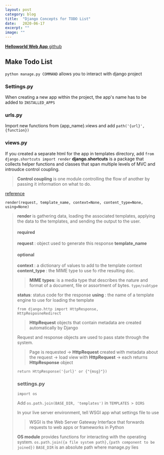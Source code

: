 ```yaml
---
layout: post
category: blog
title:  "Django Concepts for TODO List"
date:   2020-06-17
excerpt: ""
image: ""
---
```

<a href = "https://github.com/parkyo/helloworld_webapp"><strong>Helloworld Web App</strong> github</a>


## Make Todo List

<code>python manage.py COMMAND</code> allows you to interact with django project

### Settings.py
When creating a new app within the project, the app's name has to be added to <code>INSTALLED_APPS</code>

### urls.py
Import new functions from {app_name}.views and add <code>path('{url}', {function})</code>

### views.py
If you created a separate html for the app in templates directory, add <code>from django.shortcuts import render</code>
<strong>django.shortcuts</strong> is a package that collects helper functions and classes that span multiple levels of MVC and introudce control coupling. 
<blockquote><strong>Control coupling</strong> is one module controlling the flow of another by passing it information on what to do. </blockquote> 

<a href = "https://docs.djangoproject.com/en/3.0/topics/http/shortcuts/">reference</a>


<code>render(request, template_name, context=None, content_type=None, using=None)</code> 
<blockquote><strong>render</strong> is gathering data, loading the associated templates, applying the data to the templates, and sending the output to the user. 

#### required
<strong>request </strong>: object used to generate this response
<strong>template_name</strong>

#### optional
<strong>context </strong>: a dictionary of values to add to the template context
<strong>content_type </strong>: the MIME type to use fo rthe resulting doc.
<blockquote><strong>MIME types</strong>: is a media type that describes the nature and format of a document, file or assortment of bytes. <code>type/subtype</code></blockquote>
<strong>status</strong>: status code for the response
<strong>using</strong> : the name of a template engine to use for loading the template

<code>from django.http import HttpResponse, HttpResposneRedirect</code>
<blockquote><strong>HttpRequest</strong> objects that contain metadata are created automatically by Django</blockquote>
Request and response objects are used to pass state through the system.

<blockquote>Page is requested -> <strong>HttpRequest</strong> created with metadata about the request -> load view with <strong>HttpRequest</strong> -> each returns <strong>HttpResponse</strong> object</blockquote>

<code>return HttpResponse('{url}' or {"{msg}"})</code>

### settings.py
<pre><code>import os</code></pre>
Add  <code>os.path.join(BASE_DIR, 'templates')</code> in <code>TEMPLATES > DIRS</code> 

In your live server environment, tell WSGI app what settings file to use
<blockquote>WSGI is the Web Server Gateway Interface that forwards requests to web apps or frameworks in Python</blockquote>
<strong>OS module</strong> provides functions for interacting with the operating system. 
<code>os.path.join({a file system path},{path component to be joined})</code> 
<code>BASE_DIR</code> is an absolute path where manage.py lies
